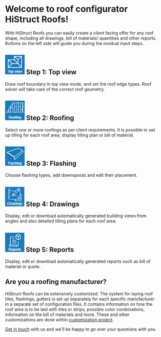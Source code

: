 
# Welcome to roof configurator HiStruct Roofs!

With HiStruct Roofs you can easily create a client facing offer for any roof shape, including all drawings, bill of materials/ quantities and other reports. Buttons on the left side will guide you during the invidual input steps.

## ![roofTopViewIcon](img/roofTopViewIcon-en.png) Step 1: Top view

Draw roof boundary in top view mode, and set the roof edge types. Roof solver will take care of the correct roof geometry.

## ![roofingIcon](img/roofingIcon-en.png)  Step 2: Roofing

Select one or more roofings as per client requirements. It is possible to set up tilling for each roof area, display tilling plan or bill of material.

## ![flashingIcon](img/flashingIcon-en.png)  Step 3: Flashing

Choose flashing types, add downspouts and edit their placement.

## ![drawingsIcon](img/drawingsIcon-en.png)  Step 4: Drawings

Display, edit or download automatically generated building views from angles and also detailed tilling plans for each roof area.

## ![reportsIcon](img/reportsIcon-en.png)  Step 5:  Reports

Display, edit or download automatically generated reports such as bill of material or quote.

## Are you a roofing manufacturer?

HiStruct Roofs can be extensively customized. The system for laying roof tiles, flashings, gutters is set up separately for each specific manufacturer in a separate set of configuration files. It contains information on how the roof area is to be laid with tiles or strips, possible color combinations, information on the bill of materials and more. These and other customizations are done within [customization project](../getting-started-roofs/customisationProject.md).

[Get in touch](https://www.histruct.com/company/contact-us) with us and we'll be happy to go over your questions with you.



